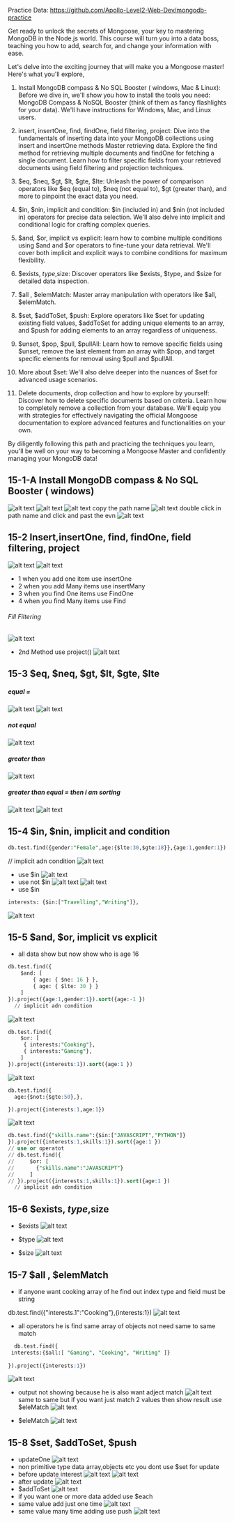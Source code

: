 Practice Data: https://github.com/Apollo-Level2-Web-Dev/mongodb-practice



Get ready to unlock the secrets of Mongoose, your key to mastering MongoDB in the Node.js world. This course will turn you into a data boss, teaching you how to add, search for, and change your information with ease.



Let's delve into the exciting journey that will make you a Mongoose master! Here's what you'll explore,



1) Install MongoDB compass & No SQL Booster ( windows, Mac & Linux): Before we dive in, we'll show you how to install the tools you need: MongoDB Compass & NoSQL Booster (think of them as fancy flashlights for your data). We'll have instructions for Windows, Mac, and Linux users.



2) insert, insertOne, find, findOne, field filtering, project: Dive into the fundamentals of inserting data into your MongoDB collections using insert and insertOne methods Master retrieving data. Explore the find method for retrieving multiple documents and findOne for fetching a single document. Learn how to filter specific fields from your retrieved documents using field filtering and projection techniques.



3) $eq, $neq, $gt, $lt, $gte, $lte: Unleash the power of comparison operators like $eq (equal to), $neq (not equal to), $gt (greater than), and more to pinpoint the exact data you need.



4) $in, $nin, implicit and condition: $in (included in) and $nin (not included in) operators for precise data selection. We'll also delve into implicit and conditional logic for crafting complex queries.



5) $and, $or, implicit vs explicit: learn how to combine multiple conditions using $and and $or operators to fine-tune your data retrieval. We'll cover both implicit and explicit ways to combine conditions for maximum flexibility.



6) $exists, $type,$size: Discover operators like $exists, $type, and $size for detailed data inspection.



7) $all , $elemMatch: Master array manipulation with operators like $all, $elemMatch. 



8) $set, $addToSet, $push: Explore operators like $set for updating existing field values, $addToSet for adding unique elements to an array, and $push for adding elements to an array regardless of uniqueness.



9) $unset, $pop, $pull, $pullAll: Learn how to remove specific fields using $unset, remove the last element from an array with $pop, and target specific elements for removal using $pull and $pullAll. 



10) More about $set: We'll also delve deeper into the nuances of $set for advanced usage scenarios.



11) Delete documents, drop collection and how to explore by yourself: Discover how to delete specific documents based on criteria. Learn how to completely remove a collection from your database. We'll equip you with strategies for effectively navigating the official Mongoose documentation to explore advanced features and functionalities on your own.



By diligently following this path and practicing the techniques you learn, you'll be well on your way to becoming a Mongoose Master and confidently managing your MongoDB data!

## 15-1-A Install MongoDB compass & No SQL Booster ( windows)
![alt text](image.png)
![alt text](image-1.png)
![alt text](image-2.png)
copy the path name
![alt text](image-3.png)
double click in path name and click and past the evn
![alt text](image-4.png)

##  15-2 Insert,insertOne, find, findOne, field filtering, project
![alt text](image-5.png)
![alt text](image-6.png)
- 1 when you add one item use insertOne
- 2 when you add Many items use insertMany
- 3 when you find One  items use FindOne
- 4 when you find Many  items use Find
###### Fill Filtering
![alt text](image-7.png)
- 2nd Method use project()
![alt text](image-8.png)

## 15-3 $eq, $neq, $gt, $lt, $gte, $lte
#####  equal =
![alt text](image-9.png)
![alt text](image-10.png)
##### not equal
![alt text](image-11.png)
##### greater than
![alt text](image-12.png)
##### greater than equal = then i am sorting
![alt text](image-13.png)
![alt text](image-14.png)
## 15-4 $in, $nin, implicit and condition
```sql
db.test.find({gender:"Female",age:{$lte:30,$gte:18}},{age:1,gender:1}).sort({ age:1 })
```
  // implicit adn condition
  ![alt text](image-15.png)
  - use $in
  ![alt text](image-16.png)
  - use not $in
  ![alt text](image-17.png)
  ![alt text](image-18.png)
  - use $in
  ```sql
  interests: {$in:["Travelling","Writing"]},
  ```
  ![alt text](image-19.png)
## 15-5 $and, $or, implicit vs explicit
- all data show but now show who is age 16
```sql
db.test.find({
    $and: [
        { age: { $ne: 16 } },
        { age: { $lte: 30 } }
    ]
}).project({age:1,gender:1}).sort({age:-1 })
  // implicit adn condition
  ```
  ![alt text](image-20.png)


```sql
db.test.find({
    $or: [
     { interests:"Cooking"},
     { interests:"Gaming"},
    ]
}).project({interests:1}).sort({age:1 })
```
  ![alt text](image-21.png)

  ```sql
  db.test.find({
    age:{$not:{$gte:50},},
  
}).project({interests:1,age:1})
```
![alt text](image-22.png)

```sql
db.test.find({"skills.name":{$in:["JAVASCRIPT","PYTHON"]}
}).project({interests:1,skills:1}).sort({age:1 })
// use or operatot
// db.test.find({
//     $or: [
//       {"skills.name":"JAVASCRIPT"}
//     ]
// }).project({interests:1,skills:1}).sort({age:1 })
  // implicit adn condition
  ```

  ## 15-6 $exists, $type,$size
  - $exists
  ![alt text](image-23.png)
  - $type
  ![alt text](image-24.png)

 - $size 
  ![alt text](image-25.png)

  ## 15-7 $all , $elemMatch
  - if anyone want  cooking array of he find out index type and field must be string

  db.test.find({"interests.1":"Cooking"},{interests:1})
  ![alt text](image-26.png)


  - all operators he is find same array of objects not need same to same match
```sql
  db.test.find({
 interests:{$all:[ "Gaming", "Cooking", "Writing" ]}
  
}).project({interests:1})
```
![alt text](image-27.png)

- output not showing because he is also want adject match
![alt text](image-28.png)
same to same but if you want just match 2 values then show result use $eleMatch
![alt text](image-29.png)

- $eleMatch
![alt text](image-31.png)
## 15-8 $set, $addToSet, $push
- updateOne
![alt text](image-32.png)
- non primitive type data  array,objects etc you dont use $set for update
- before update interest 
![alt text](image-33.png)
![alt text](image-34.png)
- after update
![alt text](image-35.png)
- $addToSet
![alt text](image-36.png)
- if you want one or more data added use $each
- same value add just  one time 
![alt text](image-37.png)
- same value many time adding use push
![alt text](image-38.png)
